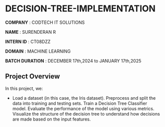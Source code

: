 # DECISION-TREE-IMPLEMENTATION

**COMPANY** : CODTECH IT SOLUTIONS

**NAME** : SURENDERAN R

**INTERN ID** : CT08DZZ

**DOMAIN** : MACHINE LEARNING

**BATCH DURATION** : DECEMBER 17th,2024 to JANUARY 17th,2025

## Project Overview
In this project, we:

- Load a dataset (in this case, the Iris dataset).
Preprocess and split the data into training and testing sets.
Train a Decision Tree Classifier model.
Evaluate the performance of the model using various metrics.
Visualize the structure of the decision tree to understand how decisions are made based on the input features.
